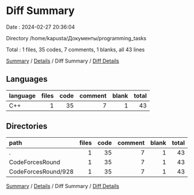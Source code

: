 # Diff Summary

Date : 2024-02-27 20:36:04

Directory /home/kapusta/Документы/programming_tasks

Total : 1 files,  35 codes, 7 comments, 1 blanks, all 43 lines

[Summary](results.md) / [Details](details.md) / Diff Summary / [Diff Details](diff-details.md)

## Languages
| language | files | code | comment | blank | total |
| :--- | ---: | ---: | ---: | ---: | ---: |
| C++ | 1 | 35 | 7 | 1 | 43 |

## Directories
| path | files | code | comment | blank | total |
| :--- | ---: | ---: | ---: | ---: | ---: |
| . | 1 | 35 | 7 | 1 | 43 |
| CodeForcesRound | 1 | 35 | 7 | 1 | 43 |
| CodeForcesRound/928 | 1 | 35 | 7 | 1 | 43 |

[Summary](results.md) / [Details](details.md) / Diff Summary / [Diff Details](diff-details.md)